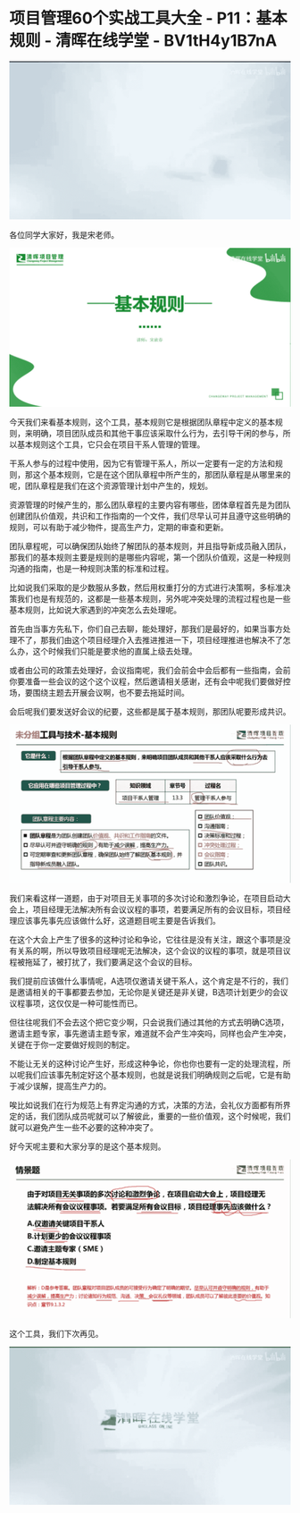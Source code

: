 # 项目管理60个实战工具大全 - P11：基本规则 - 清晖在线学堂 - BV1tH4y1B7nA

![](img/63713809b63c2cbb0f3f88c01f15ebb8_0.png)

各位同学大家好，我是宋老师。

![](img/63713809b63c2cbb0f3f88c01f15ebb8_2.png)

今天我们来看基本规则，这个工具，基本规则它是根据团队章程中定义的基本规则，来明确，项目团队成员和其他干事应该采取什么行为，去引导干闲的参与，所以基本规则这个工具，它只会在项目干系人管理的管理。

干系人参与的过程中使用，因为它有管理干系人，所以一定要有一定的方法和规则，那这个基本规则，它是在这个团队章程中所产生的，那团队章程是从哪里来的呢，团队章程是我们在这个资源管理计划中产生的，规划。

资源管理的时候产生的，那么团队章程的主要内容有哪些，团体章程首先是为团队创建团队价值观，共识和工作指南的一个文件，我们尽早认可并且遵守这些明确的规则，可以有助于减少物件，提高生产力，定期的审查和更新。

团队章程呢，可以确保团队始终了解团队的基本规则，并且指导新成员融入团队，那我们的基本规则主要是规则的是哪些内容呢，第一个团队价值观，这是一种规则沟通的指南，也是一种规则决策的标准和过程。

比如说我们采取的是少数服从多数，然后用权重打分的方式进行决策啊，多标准决策我们也是有规范的，这都是一些基本规则，另外呢冲突处理的流程过程也是一些基本规则，比如说大家遇到的冲突怎么去处理呢。

首先由当事方先私下，你们自己去聊，能处理好，那我们是最好的，如果当事方处理不了，那我们由这个项目经理介入去推进推进一下，项目经理推进也解决不了怎么办，这个时候我们只能是要求他的直属上级去处理。

或者由公司的政策去处理好，会议指南呢，我们会前会中会后都有一些指南，会前你要准备一些会议的这个这个议程，然后邀请相关感谢，还有会中呢我们要做好控场，要围绕主题去开展会议啊，也不要去拖延时间。

会后呢我们要发送好会议的纪要，这些都是属于基本规则，那团队呢要形成共识。

![](img/63713809b63c2cbb0f3f88c01f15ebb8_4.png)

我们来看这样一道题，由于对项目无关事项的多次讨论和激烈争论，在项目启动大会上，项目经理无法解决所有会议议程的事项，若要满足所有的会议目标，项目经理应该事先事先应该做什么好，这道题目呢主要是告诉我们。

在这个大会上产生了很多的这种讨论和争论，它往往是没有关注，跟这个事项是没有关系的啊，所以导致项目经理呢无法解决，这个会议的议程的事项，就是项目议程被拖延了，被打扰了，我们要满足这个会议的目标。

我们提前应该做什么事情呢，A选项仅邀请关键干系人，这个肯定是不行的，我们是邀请相关的干事都要去参加，无论你是关键还是非关键，B选项计划更少的会议议程事项，这仅仅是一种可能性而已。

但往往呢我们不会去这个把它变少啊，只会说我们通过其他的方式去明确C选项，邀请主题专家，事先邀请主题专家，难道就不会产生冲突吗，同样也会产生冲突，关键在于你一定要做好规则的制定。

不能让无关的这种讨论产生好，形成这种争论，你也你也要有一定的处理流程，所以呢我们应该事先制定好这个基本规则，也就是说我们明确规则之后呢，它是有助于减少误解，提高生产力的。

唉比如说我们在行为规范上有界定沟通的方式，决策的方法，会礼仪方面都有所界定的话，我们团队成员呢就可以了解彼此，重要的一些价值观，这个时候呢，我们就可以避免产生一些不必要的这种冲突了。

好今天呢主要和大家分享的是这个基本规则。

![](img/63713809b63c2cbb0f3f88c01f15ebb8_6.png)

这个工具，我们下次再见。

![](img/63713809b63c2cbb0f3f88c01f15ebb8_8.png)